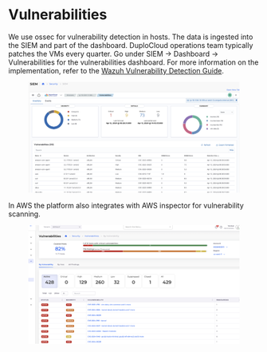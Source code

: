 # Vulnerabilities

We use ossec for vulnerability detection in hosts. The data is ingested into the SIEM and part of the dashboard. DuploCloud operations team typically patches the VMs every quarter. Go under SIEM -> Dashboard -> Vulnerabilities for the vulnerabilities dashboard. For more information on the implementation, refer to the [Wazuh Vulnerability Detection Guide](https://documentation.wazuh.com/3.9/user-manual/capabilities/vulnerability-detection.html).

<figure><img src="../../.gitbook/assets/image (143).png" alt=""><figcaption></figcaption></figure>

In AWS the platform also integrates with AWS inspector for vulnerability scanning.

<figure><img src="../../.gitbook/assets/image (144).png" alt=""><figcaption></figcaption></figure>
